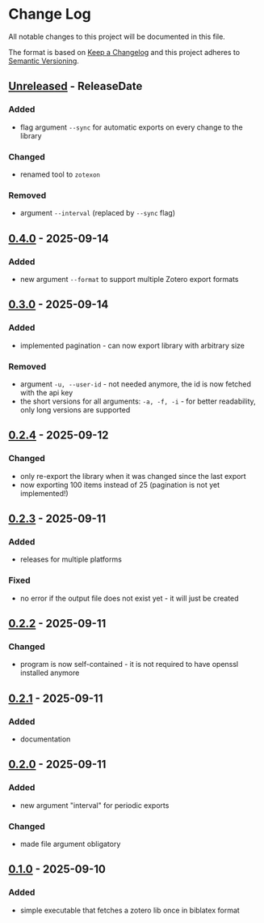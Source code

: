 # Change Log
All notable changes to this project will be documented in this file.

The format is based on [Keep a Changelog](http://keepachangelog.com/)
and this project adheres to [Semantic Versioning](http://semver.org/).

<!-- next-header -->

## [Unreleased] - ReleaseDate

### Added
- flag argument `--sync` for automatic exports on every change to the library

### Changed
- renamed tool to `zotexon`

### Removed
- argument `--interval` (replaced by `--sync` flag)

## [0.4.0] - 2025-09-14

### Added
- new argument `--format` to support multiple Zotero export formats

## [0.3.0] - 2025-09-14

### Added
- implemented pagination - can now export library with arbitrary size

### Removed
- argument `-u, --user-id` - not needed anymore, the id is now fetched with the api key
- the short versions for all arguments: `-a, -f, -i` - for better readability, only long versions are supported

## [0.2.4] - 2025-09-12

### Changed
- only re-export the library when it was changed since the last export
- now exporting 100 items instead of 25 (pagination is not yet implemented!)

## [0.2.3] - 2025-09-11

### Added
- releases for multiple platforms

### Fixed
- no error if the output file does not exist yet - it will just be created

## [0.2.2] - 2025-09-11

### Changed
- program is now self-contained - it is not required to have openssl installed anymore

## [0.2.1] - 2025-09-11

### Added
- documentation

## [0.2.0] - 2025-09-11  

### Added
- new argument "interval" for periodic exports

### Changed
- made file argument obligatory

## [0.1.0] - 2025-09-10

### Added
- simple executable that fetches a zotero lib once in biblatex format

<!-- next-url -->
[Unreleased]: https://github.com/zotexon/predicates-rs/compare/v0.4.0...HEAD
[0.4.0]: https://github.com/zotexon/predicates-rs/compare/v0.3.0...v0.4.0
[0.3.0]: https://github.com/zotexon/predicates-rs/compare/v0.2.4...v0.3.0
[0.2.4]: https://github.com/zotexon/predicates-rs/compare/v0.2.3...v0.2.4
[0.2.3]: https://github.com/zotexon/predicates-rs/compare/v0.2.2...v0.2.3
[0.2.2]: https://github.com/zotexon/predicates-rs/compare/v0.2.1...v0.2.2
[0.2.1]: https://github.com/zotexon/predicates-rs/compare/v0.2.0...v0.2.1
[0.2.0]: https://github.com/zotexon/predicates-rs/compare/v0.1.0...v0.2.0
[0.1.0]: https://github.com/fabiofranke/zotexon/compare/a9179286c9c33a5113a2d0414d58a2f2854da6e5...v0.1.0
